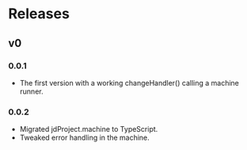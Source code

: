 # Releases

## v0

### 0.0.1

- The first version with a working changeHandler() calling a machine runner.

### 0.0.2

- Migrated jdProject.machine to TypeScript.
- Tweaked error handling in the machine.
